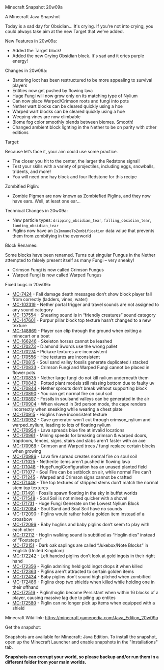 
Minecraft Snapshot 20w09a

A Minecraft Java Snapshot

Today is a sad day for Obsidian... It's crying. If you're not into crying, you could always take aim at the new Target that we've added.

New Features in 20w09a:

  * Added the Target block!
  * Added the new Crying Obsidian block. It's sad and it cries purple energy!

Changes in 20w09a:

  * Bartering loot has been restructured to be more appealing to survival players
  * Entities now get pushed by flowing lava
  * Huge Fungi will now grow only on its matching type of Nylium
  * Can now place Warped/Crimson roots and fungi into pots
  * Nether wart blocks can be cleared quickly using a hoe
  * Warped wart blocks can be cleared quickly using a hoe
  * Weeping vines are now climbable
  * Biome fog color smoothly blends between biomes. Smooth!
  * Changed ambient block lighting in the Nether to be on parity with other editions

Target:

Because let’s face it, your aim could use some practice.

  * The closer you hit to the center, the larger the Redstone signal!
  * Test your skills with a variety of projectiles, including eggs, snowballs, tridents, and more!
  * You will need one hay block and four Redstone for this recipe

Zombified Piglin:

  * Zombie Pigmen are now known as Zombiefied Piglins, and they now have ears. Well, at least one ear...

Technical Changes in 20w09a:

  * New particle types: `dripping_obsidian_tear`, `falling_obsidian_tear`, `landing_obsidian_tear`
  * Piglins now have an `IsImmuneToZombification` data value that prevents them from zombifying in the overworld

Block Renames:

Some blocks have been renamed. Turns out singular Fungus in the Nether attempted to falsely present itself as many Fungi – very sneaky!

  * Crimson Fungi is now called Crimson Fungus
  * Warped Fungi is now called Warped Fungus

Fixed bugs in 20w09a:

  *  [MC-7424](https://bugs.mojang.com/browse/MC-7424) - Fall damage death messages don’t show block player fall from correctly (ladders, vines, water)
  *  [MC-102319](https://bugs.mojang.com/browse/MC-102319) - Nether portal trigger and travel sounds are not assigned to any sound category
  *  [MC-137554](https://bugs.mojang.com/browse/MC-137554) - Shearing sound is in “friendly creatures” sound category
  *  [MC-147601](https://bugs.mojang.com/browse/MC-147601) - Purpur pillar block top texture hasn’t changed to a new texture
  *  [MC-148869](https://bugs.mojang.com/browse/MC-148869) - Player can clip through the ground when exiting a minecart or a boat
  *  [MC-166246](https://bugs.mojang.com/browse/MC-166246) - Skeleton horses cannot be leashed
  *  [MC-170273](https://bugs.mojang.com/browse/MC-170273) - Diamond Swords use the wrong pallet
  *  [MC-170274](https://bugs.mojang.com/browse/MC-170274) - Pickaxe textures are inconsistent
  *  [MC-170556](https://bugs.mojang.com/browse/MC-170556) - Hoe textures are inconsistent
  *  [MC-170815](https://bugs.mojang.com/browse/MC-170815) - Soul sand valley fossils generate duplicated / stacked
  *  [MC-170833](https://bugs.mojang.com/browse/MC-170833) - Crimson Fungi and Warped Fungi cannot be placed in flower pots
  *  [MC-170835](https://bugs.mojang.com/browse/MC-170835) - Nether large fungi do not kill nylium underneath them
  *  [MC-170842](https://bugs.mojang.com/browse/MC-170842) - Potted plant models still missing bottom due to faulty uv
  *  [MC-170844](https://bugs.mojang.com/browse/MC-170844) - Nether sprouts don’t break without supporting block
  *  [MC-170890](https://bugs.mojang.com/browse/MC-170890) - You can get normal fire on soul soil
  *  [MC-170897](https://bugs.mojang.com/browse/MC-170897) - Fossils in soulsand valleys can be generated in the air
  *  [MC-170904](https://bugs.mojang.com/browse/MC-170904) - When viewed in 3rd person mode, the cape renders incorrectly when sneaking while wearing a chest plate
  *  [MC-170915](https://bugs.mojang.com/browse/MC-170915) - Hoglins have inconsistent texture
  *  [MC-170932](https://bugs.mojang.com/browse/MC-170932) - Cave generator won’t cut through crimson_nylium and warped_nylium, leading to lots of floating nylium
  *  [MC-170954](https://bugs.mojang.com/browse/MC-170954) - Lava spreads blue fire at invalid locations
  *  [MC-170961](https://bugs.mojang.com/browse/MC-170961) - Mining speeds for breaking crimson & warped doors, trapdoors, fences, signs, stairs and slabs aren’t faster with an axe
  *  [MC-170968](https://bugs.mojang.com/browse/MC-170968) - Crimson and Warped trees / fungi replace certain blocks when growing
  *  [MC-170986](https://bugs.mojang.com/browse/MC-170986) - Lava fire spread creates normal fire on soul soil
  *  [MC-171025](https://bugs.mojang.com/browse/MC-171025) - Netherite items aren’t pushed in flowing lava
  *  [MC-171048](https://bugs.mojang.com/browse/MC-171048) - HugeFungiConfiguration has an unused planted field
  *  [MC-171077](https://bugs.mojang.com/browse/MC-171077) - Soul Fire can be setblock on air, while normal Fire can’t
  *  [MC-171245](https://bugs.mojang.com/browse/MC-171245) - Warped and Crimson signs cannot be crafted
  *  [MC-171448](https://bugs.mojang.com/browse/MC-171448) - The top textures of stripped stems don’t match the normal stem top textures
  *  [MC-171491](https://bugs.mojang.com/browse/MC-171491) - Fossils spawn floating in the sky in buffet worlds
  *  [MC-171548](https://bugs.mojang.com/browse/MC-171548) - Soul Soil is not mined quicker with a shovel
  *  [MC-171731](https://bugs.mojang.com/browse/MC-171731) - Huge Fungi Generate on the Lowest Nylium Block
  *  [MC-172084](https://bugs.mojang.com/browse/MC-172084) - Soul Sand and Soul Soil have no sounds
  *  [MC-172090](https://bugs.mojang.com/browse/MC-172090) - Piglins would rather hold a golden item instead of a crossbow
  *  [MC-172096](https://bugs.mojang.com/browse/MC-172096) - Baby hoglins and baby piglins don’t seem to play with each other
  *  [MC-172112](https://bugs.mojang.com/browse/MC-172112) - Hoglin walking sound is subtitled as “Hoglin dies” instead of “Footsteps”
  *  [MC-172151](https://bugs.mojang.com/browse/MC-172151) - Dark oak saplings are called “Jukebox/Note Blocks” in English (United Kingdom)
  *  [MC-172242](https://bugs.mojang.com/browse/MC-172242) - Left handed piglins don’t look at gold ingots in their right hand
  *  [MC-172356](https://bugs.mojang.com/browse/MC-172356) - Piglin admiring held gold ingot drops it when killed
  *  [MC-172363](https://bugs.mojang.com/browse/MC-172363) - Piglins aren’t attracted to certain golden items
  *  [MC-172434](https://bugs.mojang.com/browse/MC-172434) - Baby piglins don’t sound high pitched when zombified
  *  [MC-172486](https://bugs.mojang.com/browse/MC-172486) - Piglins drop two shields when killed while holding one in their offhand
  *  [MC-172516](https://bugs.mojang.com/browse/MC-172516) - Piglin/hoglin become Persistant when within 16 blocks of a player, causing massive lag due to piling up entites
  *  [MC-172580](https://bugs.mojang.com/browse/MC-172580) - Piglin can no longer pick up items when equipped with a shield

Minecraft Wiki link: https://minecraft.gamepedia.com/Java_Edition_20w09a

Get the snapshot:

Snapshots are available for Minecraft: Java Edition. To install the snapshot, open up the Minecraft Launcher and enable snapshots in the "Installations" tab.

**Snapshots can corrupt your world, so please backup and/or run them in a different folder from your main worlds.**